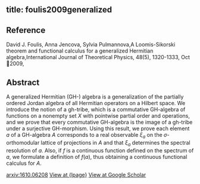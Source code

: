 title: foulis2009generalized
---


## Reference

David J. Foulis, Anna Jencova, Sylvia Pulmannova,A Loomis-Sikorski theorem and functional calculus for a generalized Hermitian algebra,International Journal of Theoretical Physics, 48(5), 1320-1333, Oct 2009,

## Abstract 
  A generalized Hermitian (GH-) algebra is a generalization of the partially
ordered Jordan algebra of all Hermitian operators on a Hilbert space. We
introduce the notion of a gh-tribe, which is a commutative GH-algebra of
functions on a nonempty set $X$ with pointwise partial order and operations,
and we prove that every commutative GH-algebra is the image of a gh-tribe under
a surjective GH-morphism. Using this result, we prove each element $a$ of a
GH-algebra $A$ corresponds to a real observable $\xi_a$ on the
$\sigma$-orthomodular lattice of projections in $A$ and that $\xi_a$ determines
the spectral resolution of $a$. Also, if $f$ is a continuous function defined
on the spectrum of $a$, we formulate a definition of $f(a)$, thus obtaining a
continuous functional calculus for $A$.

    

[arxiv:1610.06208](https://arxiv.org/abs/1610.06208)
[View at {lpage}]({l})
[View at Google Scholar]({schlink})